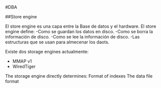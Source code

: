 #DBA

##Store engine

El store engine es una capa entre la Base de datos y el hardware.
El store engine define:
-Como se guardan los datos en disco.
-Como se borra la información de disco.
-Como se lee la información de disco.
-Las estructuras que se usan para almecenar los daots.

Existe dos storage engines actualmente:
- MMAP v1
- WiredTiger


The storage engine directly determines:
Format of indexes
The data file format
